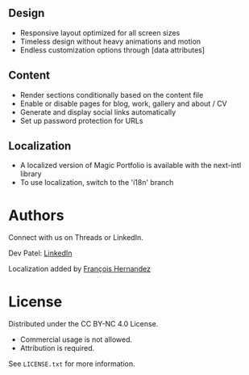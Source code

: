 ## **Design**
- Responsive layout optimized for all screen sizes
- Timeless design without heavy animations and motion
- Endless customization options through [data attributes]

## **Content**
- Render sections conditionally based on the content file
- Enable or disable pages for blog, work, gallery and about / CV
- Generate and display social links automatically
- Set up password protection for URLs

## **Localization**
- A localized version of Magic Portfolio is available with the next-intl library
- To use localization, switch to the 'i18n' branch

# **Authors**

Connect with us on Threads or LinkedIn.

Dev Patel: [LinkedIn](https://www.linkedin.com/in/dev-patel-24b934299/)  

Localization added by [François Hernandez](https://github.com/DevPatel0007)


# **License**

Distributed under the CC BY-NC 4.0 License.
- Commercial usage is not allowed.
- Attribution is required.

See `LICENSE.txt` for more information.
